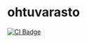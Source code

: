 # ohtuvarasto

[![CI Badge](https://github.com/t0ffe/ohtuvarasto/workflows/CI/badge.svg)](https://github.com/t0ffe/ohtuvarasto/actions)
